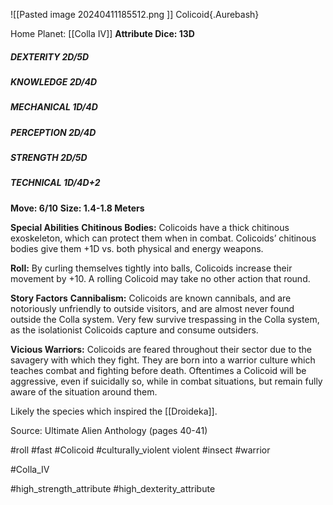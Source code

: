 ![[Pasted image 20240411185512.png ]]
Colicoid{.Aurebash}

Home Planet: [[Colla IV]]
**Attribute Dice: 13D**
##### DEXTERITY 2D/5D
##### KNOWLEDGE 2D/4D
##### MECHANICAL 1D/4D
##### PERCEPTION 2D/4D
##### STRENGTH 2D/5D
##### TECHNICAL 1D/4D+2
**Move: 6/10**
**Size: 1.4-1.8 Meters**

**Special Abilities**
**Chitinous Bodies:** Colicoids have a thick chitinous exoskeleton, which can protect them when in combat. Colicoids’ chitinous bodies give them +1D vs. both physical and energy weapons.

**Roll:** By curling themselves tightly into balls, Colicoids increase their movement by +10. A rolling Colicoid may take no other action that round.

**Story Factors**
**Cannibalism:** Colicoids are known cannibals, and are notoriously unfriendly to outside visitors, and are almost never found outside the Colla system. Very few survive trespassing in the Colla system, as the isolationist Colicoids capture and consume outsiders.

**Vicious Warriors:** Colicoids are feared throughout their sector due to the savagery with which they fight. They are born into a warrior culture which teaches combat and fighting before death. Oftentimes a Colicoid will be aggressive, even if suicidally so, while in combat situations, but remain fully aware of the situation around them.

Likely the species which inspired the [[Droideka]]. 

Source: Ultimate Alien Anthology (pages 40-41)

#roll #fast #Colicoid #culturally_violent violent #insect #warrior 

#Colla_IV

#high_strength_attribute #high_dexterity_attribute
